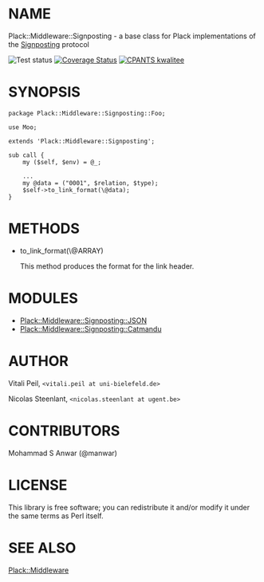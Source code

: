 # NAME

Plack::Middleware::Signposting - a base class for Plack implementations of the [Signposting](https://signposting.org) protocol

![Test status](https://github.com/LibreCat/Plack-Middleware-Signposting/actions/workflows/linux.yml/badge.svg)
[![Coverage Status](https://coveralls.io/repos/github/LibreCat/Plack-Middleware-Signposting/badge.svg?branch=master)](https://coveralls.io/github/LibreCat/Plack-Middleware-Signposting?branch=master)
[![CPANTS kwalitee](http://cpants.cpanauthors.org/dist/Plack-Middleware-Signposting.png)](http://cpants.cpanauthors.org/dist/Plack-Middleware-Signposting)

# SYNOPSIS

    package Plack::Middleware::Signposting::Foo;

    use Moo;

    extends 'Plack::Middleware::Signposting';

    sub call {
        my ($self, $env) = @_;

        ...
        my @data = ("0001", $relation, $type);
        $self->to_link_format(\@data);
    }

# METHODS

- to\_link\_format(\\@ARRAY)

    This method produces the format for the link header.

# MODULES

- [Plack::Middleware::Signposting::JSON](https://metacpan.org/pod/Plack%3A%3AMiddleware%3A%3ASignposting%3A%3AJSON)
- [Plack::Middleware::Signposting::Catmandu](https://metacpan.org/pod/Plack%3A%3AMiddleware%3A%3ASignposting%3A%3ACatmandu)

# AUTHOR

Vitali Peil, `<vitali.peil at uni-bielefeld.de>`

Nicolas Steenlant, `<nicolas.steenlant at ugent.be>`

# CONTRIBUTORS

Mohammad S Anwar (@manwar)

# LICENSE

This library is free software; you can redistribute it and/or modify
it under the same terms as Perl itself.

# SEE ALSO

[Plack::Middleware](https://metacpan.org/pod/Plack%3A%3AMiddleware)
